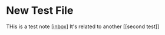 # New Test File

THis is a test note [[inbox]]
It's related to another [[second test]]

[//begin]: # "Autogenerated link references for markdown compatibility"
[inbox]: inbox "Inbox"
[//end]: # "Autogenerated link references"
